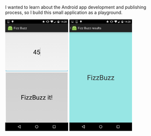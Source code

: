 I wanted to learn about the Android app development and publishing process, so I build this small application as a playground.

<img alt="Input screen" src="/images/Screenshot_2015-06-07-14-28-36.png?raw=true" title="Input screen where the user is asked for a number" width="40%" />
<img alt="Result screen" src="/images/Screenshot_2015-06-07-14-28-39.png?raw=true" title="The user is shown the result of the calculation" width="40%" />
